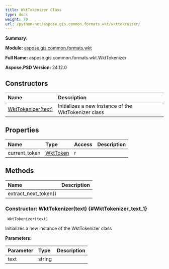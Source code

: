 ```yaml
---
title: WktTokenizer Class
type: docs
weight: 70
url: /python-net/aspose.gis.common.formats.wkt/wkttokenizer/
---
```


**Summary:** 

**Module:** [aspose.gis.common.formats.wkt](/psd/python-net/aspose.gis.common.formats.wkt/)

**Full Name:** aspose.gis.common.formats.wkt.WktTokenizer

**Aspose.PSD Version:** 24.12.0

## **Constructors**
| **Name** | **Description** |
| :- | :- |
| [WktTokenizer(text)](#WktTokenizer_text_1) | Initializes a new instance of the WktTokenizer class |
## **Properties**
| **Name** | **Type** | **Access** | **Description** |
| :- | :- | :- | :- |
| current_token | [WktToken](/psd/python-net/aspose.gis.common.formats.wkt/wkttoken) | r |    |
## **Methods**
| **Name** | **Description** |
| :- | :- |
| extract_next_token() |    |


### Constructor: WktTokenizer(text) {#WktTokenizer_text_1}


```
 WktTokenizer(text) 
```

Initializes a new instance of the WktTokenizer class

**Parameters:**

| Parameter | Type | Description |
| :- | :- | :- |
| text | string |  |

